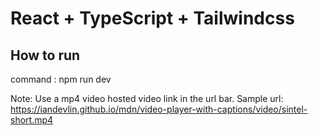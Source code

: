 # React + TypeScript + Tailwindcss

## How to run
command : npm run dev

Note: Use a mp4 video hosted video link in the url bar.
Sample url: https://iandevlin.github.io/mdn/video-player-with-captions/video/sintel-short.mp4
